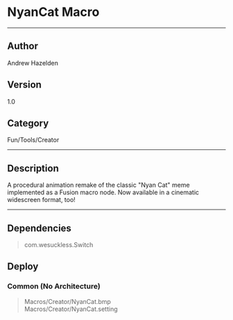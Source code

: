 # NyanCat Macro
___

## Author
Andrew Hazelden

## Version
1.0

## Category
Fun/Tools/Creator

___

## Description
<p>A procedural animation remake of the classic "Nyan Cat" meme implemented as a Fusion macro node. Now available in a cinematic widescreen format, too!</p>

___

## Dependencies

> com.wesuckless.Switch  
## Deploy

### Common (No Architecture)

> Macros/Creator/NyanCat.bmp  
> Macros/Creator/NyanCat.setting  
